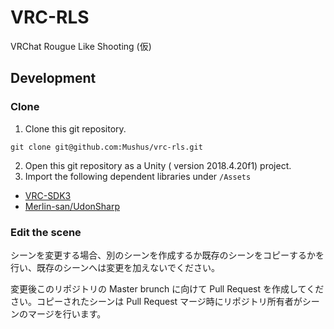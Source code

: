 # VRC-RLS

VRChat Rougue Like Shooting (仮)

## Development

### Clone

1. Clone this git repository.

```
git clone git@github.com:Mushus/vrc-rls.git
```

2. Open this git repository as a Unity ( version 2018.4.20f1) project.
3. Import the following dependent libraries under `/Assets`

* [VRC-SDK3](https://vrchat.com/home/download)
* [Merlin-san/UdonSharp](https://github.com/Merlin-san/UdonSharp)

### Edit the scene

シーンを変更する場合、別のシーンを作成するか既存のシーンをコピーするかを行い、既存のシーンへは変更を加えないでください。  

変更後このリポジトリの Master brunch に向けて Pull Request を作成してください。コピーされたシーンは Pull Request マージ時にリポジトリ所有者がシーンのマージを行います。